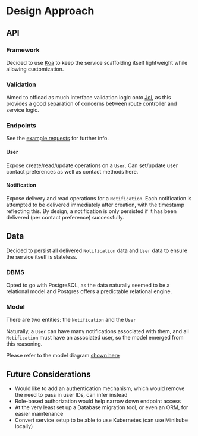 # Design Approach

## API

### Framework

Decided to use [Koa](https://koajs.com/) to keep the service scaffolding
itself lightweight while allowing customization.

### Validation

Aimed to offload as much interface validation logic onto [Joi](https://joi.dev/),
as this provides a good separation of concerns between route controller and
service logic.

### Endpoints

See the [example requests](./api.md) for further info.

#### User

Expose create/read/update operations on a `User`. Can set/update user contact preferences as
well as contact methods here.

#### Notification

Expose delivery and read operations for a `Notification`. Each notification
is attempted to be delivered immediately after creation, with the timestamp
reflecting this. By design, a notification is only persisted if it has been
delivered (per contact preference) successfully.

## Data

Decided to persist all delivered `Notification` data and `User` data to
ensure the service itself is stateless.

### DBMS

Opted to go with PostgreSQL, as the data naturally seemed to be a relational
model and Postgres offers a predictable relational engine.

### Model

There are two entities: the `Notification` and the `User`

Naturally, a `User` can have many notifications associated with them, and all
`Notification` must have an associated user, so the model emerged from this
reasoning.

Please refer to the model diagram [shown here](./dbModel.png)

## Future Considerations

- Would like to add an authentication mechanism, which would remove the need to pass in user IDs, can infer instead
- Role-based authorization would help narrow down endpoint access
- At the very least set up a Database migration tool, or even an ORM, for easier maintenance
- Convert service setup to be able to use Kubernetes (can use Minikube locally)

